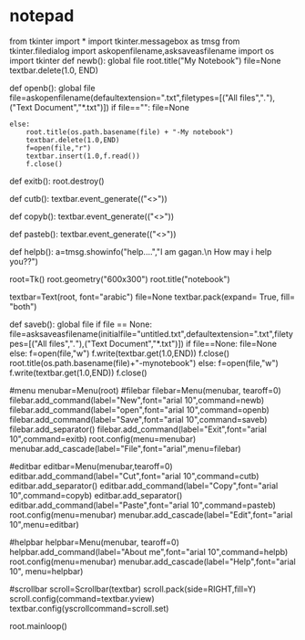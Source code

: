 # notepad
from tkinter import *
import tkinter.messagebox as tmsg
from tkinter.filedialog import askopenfilename,asksaveasfilename
import os
import tkinter
def newb():
    global file
    root.title("My Notebook")
    file=None
    textbar.delete(1.0, END)

def openb():
    global file
    file=askopenfilename(defaultextension=".txt",filetypes=[("All files","*.*"),("Text Document","*.txt")])
    if file=="":
        file=None

    else:
        root.title(os.path.basename(file) + "-My notebook")
        textbar.delete(1.0,END)
        f=open(file,"r")
        textbar.insert(1.0,f.read())
        f.close()

def exitb():
    root.destroy()


def cutb():
    textbar.event_generate(("<<Cut>>"))
    
def copyb():
    textbar.event_generate(("<<Copy>>"))

def pasteb():
    textbar.event_generate(("<<Paste>>"))

def helpb():
    a=tmsg.showinfo("help....","I am gagan.\n How may i help you??")

root=Tk()
root.geometry("600x300")
root.title("notebook")

textbar=Text(root, font="arabic")
file=None
textbar.pack(expand= True, fill= "both")

def saveb():
    global file
    if file == None:
        file=asksaveasfilename(initialfile="untitled.txt",defaultextension=".txt",filetypes=[("All files","*.*"),("Text Document","*.txt")])
        if file==None:
            file=None
        else:
            f=open(file,"w")
            f.write(textbar.get(1.0,END))
            f.close()
            root.title(os.path.basename(file)+"-mynotebook")
    else:
        f=open(file,"w")
        f.write(textbar.get(1.0,END))
        f.close()


#menu
menubar=Menu(root)
#filebar
filebar=Menu(menubar, tearoff=0)
filebar.add_command(label="New",font="arial 10",command=newb)
filebar.add_command(label="open",font="arial 10",command=openb)
filebar.add_command(label="Save",font="arial 10",command=saveb)
filebar.add_separator()
filebar.add_command(label="Exit",font="arial 10",command=exitb)
root.config(menu=menubar)
menubar.add_cascade(label="File",font="arial",menu=filebar)

#editbar
editbar=Menu(menubar,tearoff=0)
editbar.add_command(label="Cut",font="arial 10",command=cutb)
editbar.add_separator()
editbar.add_command(label="Copy",font="arial 10",command=copyb)
editbar.add_separator()
editbar.add_command(label="Paste",font="arial 10",command=pasteb)
root.config(menu=menubar)
menubar.add_cascade(label="Edit",font="arial 10",menu=editbar)

#helpbar
helpbar=Menu(menubar, tearoff=0)
helpbar.add_command(label="About me",font="arial 10",command=helpb)
root.config(menu=menubar)
menubar.add_cascade(label="Help",font="arial 10", menu=helpbar)

#scrollbar
scroll=Scrollbar(textbar)
scroll.pack(side=RIGHT,fill=Y)
scroll.config(command=textbar.yview)
textbar.config(yscrollcommand=scroll.set)

root.mainloop()
